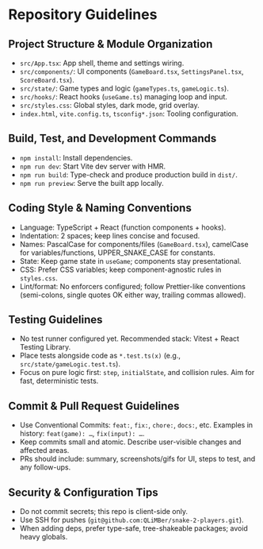 # Repository Guidelines

## Project Structure & Module Organization
- `src/App.tsx`: App shell, theme and settings wiring.
- `src/components/`: UI components (`GameBoard.tsx`, `SettingsPanel.tsx`, `ScoreBoard.tsx`).
- `src/state/`: Game types and logic (`gameTypes.ts`, `gameLogic.ts`).
- `src/hooks/`: React hooks (`useGame.ts`) managing loop and input.
- `src/styles.css`: Global styles, dark mode, grid overlay.
- `index.html`, `vite.config.ts`, `tsconfig*.json`: Tooling configuration.

## Build, Test, and Development Commands
- `npm install`: Install dependencies.
- `npm run dev`: Start Vite dev server with HMR.
- `npm run build`: Type-check and produce production build in `dist/`.
- `npm run preview`: Serve the built app locally.

## Coding Style & Naming Conventions
- Language: TypeScript + React (function components + hooks).
- Indentation: 2 spaces; keep lines concise and focused.
- Names: PascalCase for components/files (`GameBoard.tsx`), camelCase for variables/functions, UPPER_SNAKE_CASE for constants.
- State: Keep game state in `useGame`; components stay presentational.
- CSS: Prefer CSS variables; keep component-agnostic rules in `styles.css`.
- Lint/format: No enforcers configured; follow Prettier-like conventions (semi-colons, single quotes OK either way, trailing commas allowed).

## Testing Guidelines
- No test runner configured yet. Recommended stack: Vitest + React Testing Library.
- Place tests alongside code as `*.test.ts(x)` (e.g., `src/state/gameLogic.test.ts`).
- Focus on pure logic first: `step`, `initialState`, and collision rules. Aim for fast, deterministic tests.

## Commit & Pull Request Guidelines
- Use Conventional Commits: `feat:`, `fix:`, `chore:`, `docs:`, etc. Examples in history: `feat(game): …`, `fix(input): …`.
- Keep commits small and atomic. Describe user-visible changes and affected areas.
- PRs should include: summary, screenshots/gifs for UI, steps to test, and any follow-ups.

## Security & Configuration Tips
- Do not commit secrets; this repo is client-side only.
- Use SSH for pushes (`git@github.com:QLiMBer/snake-2-players.git`).
- When adding deps, prefer type-safe, tree-shakeable packages; avoid heavy globals.
